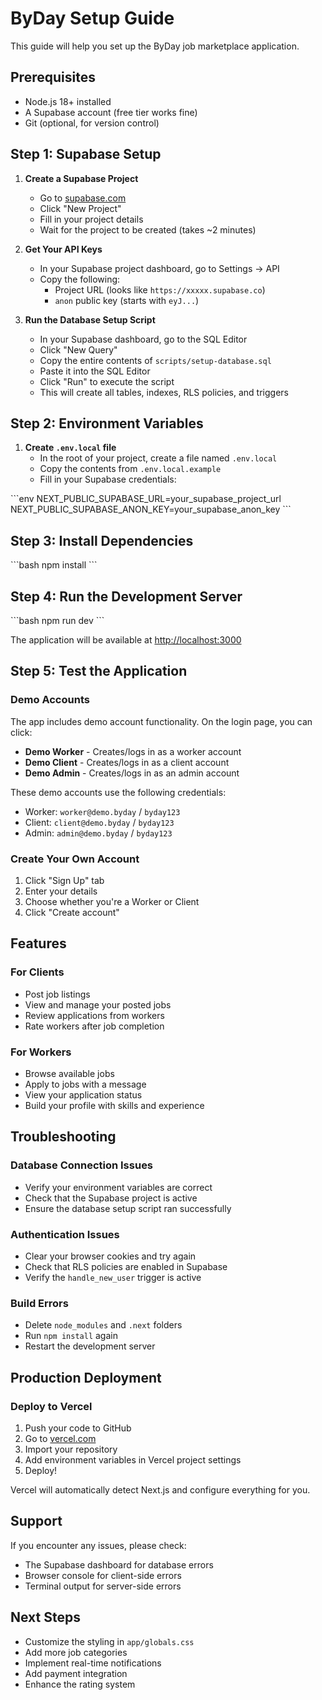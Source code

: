 # ByDay Setup Guide

This guide will help you set up the ByDay job marketplace application.

## Prerequisites

- Node.js 18+ installed
- A Supabase account (free tier works fine)
- Git (optional, for version control)

## Step 1: Supabase Setup

1. **Create a Supabase Project**
   - Go to [supabase.com](https://supabase.com)
   - Click "New Project"
   - Fill in your project details
   - Wait for the project to be created (takes ~2 minutes)

2. **Get Your API Keys**
   - In your Supabase project dashboard, go to Settings → API
   - Copy the following:
     - Project URL (looks like `https://xxxxx.supabase.co`)
     - `anon` public key (starts with `eyJ...`)

3. **Run the Database Setup Script**
   - In your Supabase dashboard, go to the SQL Editor
   - Click "New Query"
   - Copy the entire contents of `scripts/setup-database.sql`
   - Paste it into the SQL Editor
   - Click "Run" to execute the script
   - This will create all tables, indexes, RLS policies, and triggers

## Step 2: Environment Variables

1. **Create `.env.local` file**
   - In the root of your project, create a file named `.env.local`
   - Copy the contents from `.env.local.example`
   - Fill in your Supabase credentials:

\`\`\`env
NEXT_PUBLIC_SUPABASE_URL=your_supabase_project_url
NEXT_PUBLIC_SUPABASE_ANON_KEY=your_supabase_anon_key
\`\`\`

## Step 3: Install Dependencies

\`\`\`bash
npm install
\`\`\`

## Step 4: Run the Development Server

\`\`\`bash
npm run dev
\`\`\`

The application will be available at [http://localhost:3000](http://localhost:3000)

## Step 5: Test the Application

### Demo Accounts

The app includes demo account functionality. On the login page, you can click:
- **Demo Worker** - Creates/logs in as a worker account
- **Demo Client** - Creates/logs in as a client account
- **Demo Admin** - Creates/logs in as an admin account

These demo accounts use the following credentials:
- Worker: `worker@demo.byday` / `byday123`
- Client: `client@demo.byday` / `byday123`
- Admin: `admin@demo.byday` / `byday123`

### Create Your Own Account

1. Click "Sign Up" tab
2. Enter your details
3. Choose whether you're a Worker or Client
4. Click "Create account"

## Features

### For Clients
- Post job listings
- View and manage your posted jobs
- Review applications from workers
- Rate workers after job completion

### For Workers
- Browse available jobs
- Apply to jobs with a message
- View your application status
- Build your profile with skills and experience

## Troubleshooting

### Database Connection Issues
- Verify your environment variables are correct
- Check that the Supabase project is active
- Ensure the database setup script ran successfully

### Authentication Issues
- Clear your browser cookies and try again
- Check that RLS policies are enabled in Supabase
- Verify the `handle_new_user` trigger is active

### Build Errors
- Delete `node_modules` and `.next` folders
- Run `npm install` again
- Restart the development server

## Production Deployment

### Deploy to Vercel

1. Push your code to GitHub
2. Go to [vercel.com](https://vercel.com)
3. Import your repository
4. Add environment variables in Vercel project settings
5. Deploy!

Vercel will automatically detect Next.js and configure everything for you.

## Support

If you encounter any issues, please check:
- The Supabase dashboard for database errors
- Browser console for client-side errors
- Terminal output for server-side errors

## Next Steps

- Customize the styling in `app/globals.css`
- Add more job categories
- Implement real-time notifications
- Add payment integration
- Enhance the rating system

